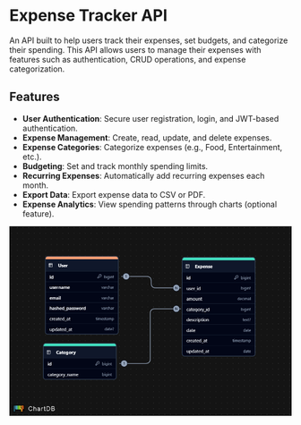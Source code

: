 # Expense Tracker API

An API built to help users track their expenses, set budgets, and categorize their spending. This API allows users to manage their expenses with features such as authentication, CRUD operations, and expense categorization.

## Features
- **User Authentication**: Secure user registration, login, and JWT-based authentication.
- **Expense Management**: Create, read, update, and delete expenses.
- **Expense Categories**: Categorize expenses (e.g., Food, Entertainment, etc.).
- **Budgeting**: Set and track monthly spending limits.
- **Recurring Expenses**: Automatically add recurring expenses each month.
- **Export Data**: Export expense data to CSV or PDF.
- **Expense Analytics**: View spending patterns through charts (optional feature).

![img.png](img.png)